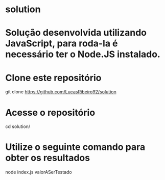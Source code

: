 # solution

# Solução desenvolvida utilizando JavaScript, para roda-la é necessário ter o Node.JS instalado.

# Clone este repositório

git clone https://github.com/LucasRibeiro92/solution

# Acesse o repositório

cd solution/

# Utilize o seguinte comando para obter os resultados

node index.js valorASerTestado
